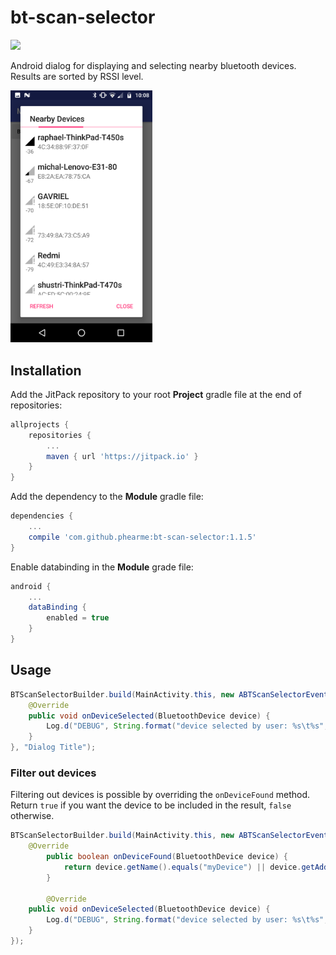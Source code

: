 # bt-scan-selector
[![](https://jitpack.io/v/phearme/bt-scan-selector.svg)](https://jitpack.io/#phearme/bt-scan-selector)

Android dialog for displaying and selecting nearby bluetooth devices. Results are sorted by RSSI level.

<img src="art/s001.png"  width="45%" />

## Installation
Add the JitPack repository to your root **Project** gradle file at the end of repositories:
```gradle
allprojects {
	repositories {
		...
		maven { url 'https://jitpack.io' }
	}
}
```
Add the dependency to the **Module** gradle file:
```gradle
dependencies {
	...
	compile 'com.github.phearme:bt-scan-selector:1.1.5'
}
```
Enable databinding in the **Module** grade file:
```gradle
android {
    ...
    dataBinding {
        enabled = true
    }
}
```

## Usage
```java
BTScanSelectorBuilder.build(MainActivity.this, new ABTScanSelectorEventsHandler() {
	@Override
	public void onDeviceSelected(BluetoothDevice device) {
		Log.d("DEBUG", String.format("device selected by user: %s\t%s", device.getName(), device.getAddress()));
	}
}, "Dialog Title");
```
### Filter out devices
Filtering out devices is possible by overriding the `onDeviceFound` method. Return `true` if you want the device to be included in the result, `false` otherwise.
```java
BTScanSelectorBuilder.build(MainActivity.this, new ABTScanSelectorEventsHandler() {
	@Override
    	public boolean onDeviceFound(BluetoothDevice device) {
        	return device.getName().equals("myDevice") || device.getAddress().equals("AA:BB:CC:DD:EE:FF");
    	}
    
    	@Override
	public void onDeviceSelected(BluetoothDevice device) {
		Log.d("DEBUG", String.format("device selected by user: %s\t%s", device.getName(), device.getAddress()));
	}
});

```
